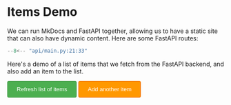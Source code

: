 # Items Demo

We can run MkDocs and FastAPI together, allowing us to have
a static site that can also have dynamic content. Here are
some FastAPI routes:

```python
--8<-- "api/main.py:21:33"
```

Here's a demo of a list of items that we fetch from the FastAPI
backend, and also add an item to the list.

<div id="items-container"></div>
<button onclick="do_fetch()"
        style="background-color: #4CAF50; border: 2px solid #45a049; padding: 10px 20px; color: white; cursor: pointer; border-radius: 4px;"
    >Refresh list of items</button>
<button onclick="addItem3()"
        style="background-color: #ff9800; border: 2px solid #f57c00; padding: 10px 20px; color: white; cursor: pointer; border-radius: 4px;"
    >Add another item</button>

<script src="/javascripts/extra.js"></script>
<script>
function addItem3() {
    fetch('/api/items', {
        method: 'POST',
        headers: { 'Content-Type': 'application/json' },
        body: JSON.stringify({ name: "Item 3", value: 30 })
    })
    .then(() => do_fetch());  // Refresh the list after adding
}
</script> 